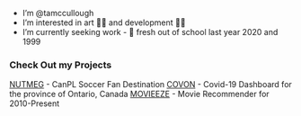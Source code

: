 - I’m @tamccullough
- I’m interested in art 🧑‍🎨 and development 🧑‍💻
- I’m currently seeking work - 🌱 fresh out of school last year 2020 and 1999
### Check Out my Projects
[NUTMEG](https://canpl.herokuapp.com/) - CanPL Soccer Fan Destination 
[COVON](https://culla.herokuapp.com/covon) - Covid-19 Dashboard for the province of Ontario, Canada
[MOVIEEZE](https://culla.herokuapp.com/movieeze) - Movie Recommender for 2010-Present 

<!---
I love this ✨ special ✨ repository!
--->
